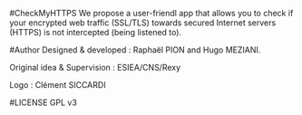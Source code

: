 #CheckMyHTTPS
We propose a user-friendl app that allows you to check if your encrypted web traffic (SSL/TLS) towards secured Internet servers (HTTPS) is not intercepted (being listened to). 

#Author
Designed & developed : Raphaël PION and Hugo MEZIANI. 


Original idea & Supervision : ESIEA/CNS/Rexy


Logo : Clément SICCARDI

#LICENSE
GPL v3
